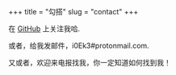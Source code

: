 +++
title = "勾搭"
slug = "contact"
+++

在 [GitHub](https://github.com/i0Ek3) 上关注我哈.

或者，给我发邮件，i0Ek3#protonmail.com.

又或者，欢迎来电报找我，你一定知道如何找到我！

